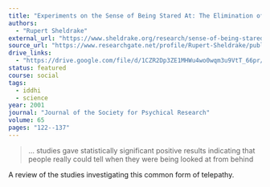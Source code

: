 ```yaml
---
title: "Experiments on the Sense of Being Stared At: The Elimination of Possible Artefacts"
authors:
  - "Rupert Sheldrake"
external_url: "https://www.sheldrake.org/research/sense-of-being-stared-at/experiments-on-the-sense-of-being-stared-at-eliminating-artefacts"
source_url: "https://www.researchgate.net/profile/Rupert-Sheldrake/publication/239616053_Experiments_on_the_Sense_of_Being_Stared_At_The_Elimination_of_Possible_Artefacts/links/5bf3360e4585150b2bc284da/Experiments-on-the-Sense-of-Being-Stared-At-The-Elimination-of-Possible-Artefacts.pdf"
drive_links:
  - "https://drive.google.com/file/d/1CZR2Dp3ZE1MHWu4wo0wqm3u9VtT_66pr/view?usp=drivesdk"
status: featured
course: social
tags:
  - iddhi
  - science
year: 2001
journal: "Journal of the Society for Psychical Research"
volume: 65
pages: "122--137"
---
```


> … studies gave statistically significant positive results indicating that people really could tell when they were being looked at from behind

A review of the studies investigating this common form of telepathy.
